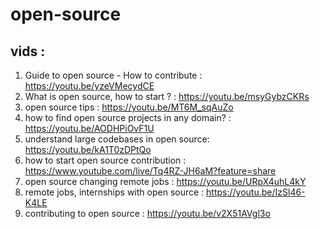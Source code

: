 # open-source

## vids :

1. Guide to open source - How to contribute : https://youtu.be/yzeVMecydCE
2. What is open source, how to start ? : https://youtu.be/msyGybzCKRs
3. open source tips : https://youtu.be/MT6M_sqAuZo
4. how to find open source projects in any domain? : https://youtu.be/AODHPiOvF1U
5. understand large codebases in open source: https://youtu.be/kA1T0zDPtQo
6. how to start open source contribution : https://www.youtube.com/live/Tq4RZ-JH6aM?feature=share
7. open source changing remote jobs : https://youtu.be/URpX4uhL4kY
8. remote jobs, internships with open source : https://youtu.be/IzSl46-K4LE
9. contributing to open source : https://youtu.be/v2X51AVgl3o
